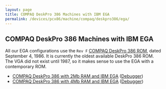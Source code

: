 ```yaml
---
layout: page
title: COMPAQ DeskPro 386 Machines with IBM EGA
permalink: /devices/pcx86/machine/compaq/deskpro386/ega/
---
```


COMPAQ DeskPro 386 Machines with IBM EGA
----------------------------------------

All our EGA configurations use the `Rev F` [COMPAQ DeskPro 386 ROM](/devices/pcx86/rom/compaq/deskpro386/), dated
September 4, 1986.  It is currently the oldest available DeskPro 386 ROM.  The VGA did not exist until 1987, so it
makes sense to use the EGA with a contemporary ROM.

* [COMPAQ DeskPro 386 with 2Mb RAM and IBM EGA](2048kb/) ([Debugger](2048kb/debugger/))
* [COMPAQ DeskPro 386 with 4Mb RAM and IBM EGA](4096kb/) ([Debugger](4096kb/debugger/))
